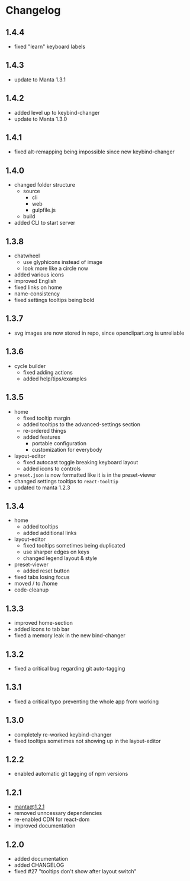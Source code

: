 # Changelog

## 1.4.4
- fixed "learn" keyboard labels

## 1.4.3
- update to Manta 1.3.1

## 1.4.2
- added level up to keybind-changer
- update to Manta 1.3.0

## 1.4.1
- fixed alt-remapping being impossible since new keybind-changer

## 1.4.0
- changed folder structure
	- source
		- cli
		- web
		- gulpfile.js
	- build
- added CLI to start server

## 1.3.8
- chatwheel
	- use glyphicons instead of image
	- look more like a circle now
- added various icons
- improved English
- fixed links on home
- name-consistency
- fixed settings tooltips being bold

## 1.3.7
- svg images are now stored in repo, since openclipart.org is unreliable

## 1.3.6
- cycle builder
	- fixed adding actions
	- added help/tips/examples

## 1.3.5
- home
	- fixed tooltip margin
	- added tooltips to the advanced-settings section
	- re-ordered things
	- added features
		- portable configuration
		- customization for everybody
- layout-editor
	- fixed autocast toggle breaking keyboard layout
	- added icons to controls
- `preset.json` is now formatted like it is in the preset-viewer
- changed settings tooltips to `react-tooltip`
- updated to manta 1.2.3

## 1.3.4
- home
	- added tooltips
	- added additional links
- layout-editor
	- fixed tooltips sometimes being duplicated
	- use sharper edges on keys
	- changed legend layout & style
- preset-viewer
	- added reset button
- fixed tabs losing focus
- moved / to /home
- code-cleanup

## 1.3.3
- improved home-section
- added icons to tab bar
- fixed a memory leak in the new bind-changer

## 1.3.2
- fixed a critical bug regarding git auto-tagging

## 1.3.1
- fixed a critical typo preventing the whole app from working

## 1.3.0
- completely re-worked keybind-changer
- fixed tooltips sometimes not showing up in the layout-editor

## 1.2.2
- enabled automatic git tagging of npm versions

## 1.2.1
- manta@1.2.1
- removed unncessary dependencies
- re-enabled CDN for react-dom
- improved documentation

## 1.2.0
- added documentation
- added CHANGELOG
- fixed #27 "tooltips don't show after layout switch"
